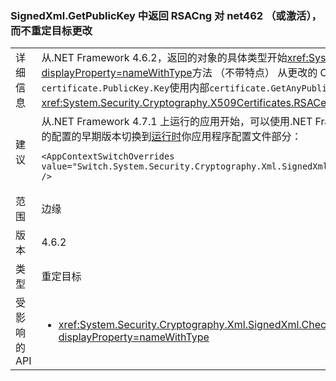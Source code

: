 ### <a name="signedxmlgetpublickey-returns-rsacng-on-net462-or-lightup-without-retargeting-change"></a>SignedXml.GetPublicKey 中返回 RSACng 对 net462 （或激活），而不重定目标更改

|   |   |
|---|---|
|详细信息|从.NET Framework 4.6.2，返回的对象的具体类型开始<xref:System.Security.Cryptography.Xml.SignedXml.GetPublicKey%2A?displayProperty=nameWithType>方法 （不带特点） 从更改的 CryptoServiceProvider 实现 Cng 的实现。 这是因为实现更改从使用<code>certificate.PublicKey.Key</code>使用内部<code>certificate.GetAnyPublicKey</code>将转发到<xref:System.Security.Cryptography.X509Certificates.RSACertificateExtensions.GetRSAPublicKey%2A?displayProperty=nameWithType>。|
|建议|从.NET Framework 4.7.1 上运行的应用开始，可以使用.NET Framework 4.6.1 中的默认情况下使用的 CryptoServiceProvider 实现，并通过添加下面的配置的早期版本切换到[运行时](~/docs/framework/configure-apps/file-schema/runtime/runtime-element.md)你应用程序配置文件部分：<pre><code class="language-xml">&lt;AppContextSwitchOverrides value=&quot;Switch.System.Security.Cryptography.Xml.SignedXmlUseLegacyCertificatePrivateKey=true&quot; /&gt;&#13;&#10;</code></pre>|
|范围|边缘|
|版本|4.6.2|
|类型|重定目标|
|受影响的 API|<ul><li><xref:System.Security.Cryptography.Xml.SignedXml.CheckSignatureReturningKey(System.Security.Cryptography.AsymmetricAlgorithm@)?displayProperty=nameWithType></li></ul>|

